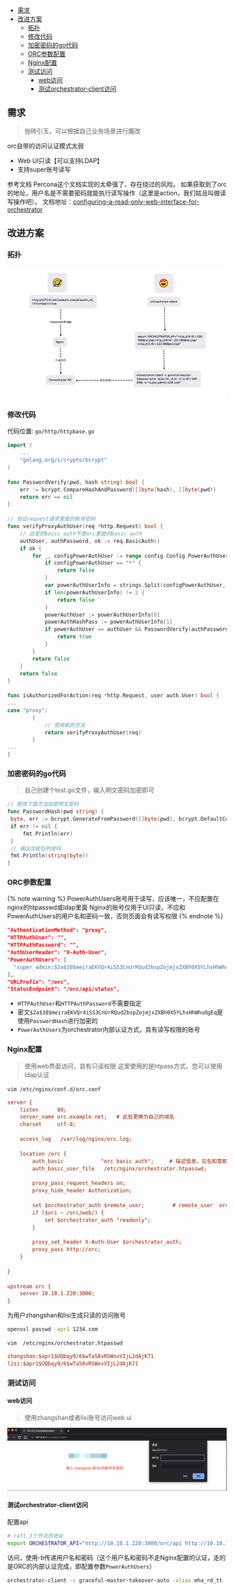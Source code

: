 - [需求](#需求)
- [改进方案](#改进方案)
  - [拓扑](#拓扑)
  - [修改代码](#修改代码)
  - [加密密码的go代码](#加密密码的go代码)
  - [ORC参数配置](#orc参数配置)
  - [Nginx配置](#nginx配置)
  - [测试访问](#测试访问)
    - [web访问](#web访问)
    - [测试orchestrator-client访问](#测试orchestrator-client访问)

## 需求
> 抛砖引玉，可以根据自己业务场景进行魔改

orc自带的访问认证模式太弱
- Web UI只读【可以支持LDAP】
- 支持super账号读写

参考文档
Percona这个文档实现的太牵强了，存在绕过的风险。
如果获取到了orc的地址，用户名是不需要密码就能执行读写操作（这里是action，我们姑且叫做读写操作吧）。
文档地址：[configuring-a-read-only-web-interface-for-orchestrator](https://www.percona.com/blog/2020/03/06/configuring-a-read-only-web-interface-for-orchestrator/)

## 改进方案
### 拓扑
![](ORC访问认证/1.png)

### 修改代码
代码位置: `go/http/httpbase.go`
```go
import (
    ...
    "golang.org/x/crypto/bcrypt"
)
  
func PasswordVerify(pwd, hash string) bool {
    err := bcrypt.CompareHashAndPassword([]byte(hash), []byte(pwd))
    return err == nil
}
  
// 验证request请求里面的账号密码
func verifyProxyAuthUser(req *http.Request) bool {
    // 这里的basic auth不是orc里面的basic auth
    authUser, authPassword, ok := req.BasicAuth()
    if ok {
        for _, configPowerAuthUser := range config.Config.PowerAuthUsers {
            if configPowerAuthUser == "*" {
                return false
            }
            var powerAuthUserInfo = strings.Split(configPowerAuthUser, ":")
            if len(powerAuthUserInfo) != 2 {
                return false
            }
            powerAuthUser := powerAuthUserInfo[0]
            powerAuthHashPass := powerAuthUserInfo[1]
            if powerAuthUser == authUser && PasswordVerify(authPassword, powerAuthHashPass) {
                return true
            }
        }
        return false
    }
    return false
}
  
func isAuthorizedForAction(req *http.Request, user auth.User) bool {
...
case "proxy":
        {
            // 使用新的方法
            return verifyProxyAuthUser(req)
        }
...
}
```

### 加密密码的go代码
> 自己创建个test.go文件，输入明文密码加密即可


```go
// 使用下面方法加密明文密码
func PasswordHash(pwd string) {
 byte, err := bcrypt.GenerateFromPassword([]byte(pwd), bcrypt.DefaultCost)
 if err != nil {
     fmt.Println(err)
 }
 // 输出加密后的密码
 fmt.Println(string(byte))
}
```

### ORC参数配置

{% note warning %}
PowerAuthUsers账号用于读写，应该唯一，不应配置在nginx的htpasswd或ldap里面
Nginx的账号仅用于UI只读，不应和PowerAuthUsers的用户名和密码一致，否则页面会有读写权限
{% endnote %}

```json
"AuthenticationMethod": "proxy",
"HTTPAuthUser": "",
"HTTPAuthPassword": "",
"AuthUserHeader": "X-Auth-User",
"PowerAuthUsers": [
  "super_admin:$2a$10$meiraEKVQr4iSS3CnUrRQud2bspZojmjxZXBh0X5YLhsHhWhuOgEq",
],
"URLPrefix": "/orc",
"StatusEndpoint": "/orc/api/status",
```
- `HTTPAuthUser`和`HTTPAuthPassword`不需要指定
- 密文`$2a$10$meiraEKVQr4iSS3CnUrRQud2bspZojmjxZXBh0X5YLhsHhWhuOgEq`是使用`PasswordHash`进行加密的
- `PowerAuthUsers`为orchestrator内部认证方式，具有读写权限的账号

### Nginx配置
> 使用web界面访问，具有只读权限
> 这里使用的是htpass方式，您可以使用ldap认证

`vim /etc/nginx/conf.d/orc.conf`
```ini
server {
    listen      80;
    server_name orc.example.net;   # 此处更换为自己的域名
    charset     utf-8;

    access_log   /var/log/nginx/orc.log;

    location /orc {
        auth_basic            "orc basic auth";     # 描述信息，见名知意即可
        auth_basic_user_file   /etc/nginx/orchestrator.htpasswd;

        proxy_pass_request_headers on;
        proxy_hide_header Authorization;

        set $orchestrator_auth $remote_user;         # remote_user  orchestrator.htpasswd 认证文件解析出来的密码
        if ($uri ~ /orc/web/) {
            set $orchestrator_auth "readonly";
        }

        proxy_set_header X-Auth-User $orchestrator_auth;
        proxy_pass http://orc;
    }

}

upstream orc {
    server 10.10.1.220:3000;
}
```

为用户zhangshan和lisi生成只读的访问账号
```bash
openssl passwd -apr1 1234.com
```

`vim  /etc/nginx/orchestrator.htpasswd`
```ini
zhangshan:$apr1$UQbqy9/6$wTa58vRSWovVIjL2dAjK71
lisi:$apr1$UQbqy9/6$wTa58vRSWovVIjL2dAjK71
```

### 测试访问
#### web访问
> 使用zhangshan或者lisi账号访问web ui

![](ORC访问认证/2.png)

#### 测试orchestrator-client访问
配置api
```bash
# raft 3个节点的地址
export ORCHESTRATOR_API="http://10.10.1.220:3000/orc/api http://10.10.1.221:3000/orc/api http://10.10.1.222:3000/orc/api"
```

访问，使用-b传递用户名和密码（这个用户名和密码不走Nginx配置的认证，走的是ORC的内部认证完成，即配置参数`PowerAuthUsers`）
```bash
orchestrator-client -c graceful-master-takeover-auto -alias mha_rd_tt -d 10.10.1.220:3306 -b "super_admin:1234.com"
```